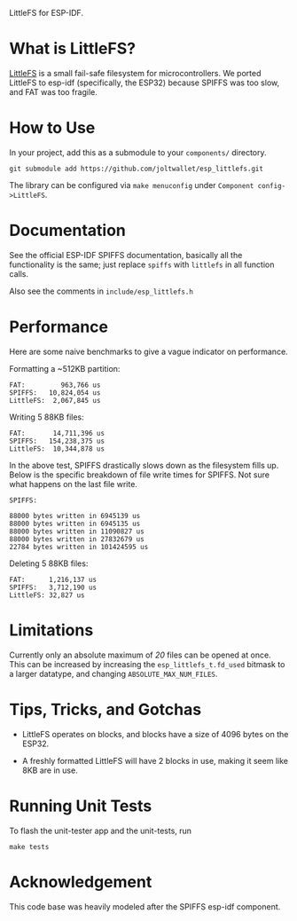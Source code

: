 LittleFS for ESP-IDF.

# What is LittleFS?

[LittleFS](https://github.com/ARMmbed/littlefs) is a small fail-safe filesystem 
for microcontrollers. We ported LittleFS to esp-idf (specifically, the ESP32) 
because SPIFFS was too slow, and FAT was too fragile.

# How to Use

In your project, add this as a submodule to your `components/` directory.

```
git submodule add https://github.com/joltwallet/esp_littlefs.git
```

The library can be configured via `make menuconfig` under `Component config->LittleFS`.

# Documentation

See the official ESP-IDF SPIFFS documentation, basically all the functionality is the 
same; just replace `spiffs` with `littlefs` in all function calls.

Also see the comments in `include/esp_littlefs.h`

# Performance

Here are some naive benchmarks to give a vague indicator on performance.

Formatting a ~512KB partition:

```
FAT:         963,766 us
SPIFFS:   10,824,054 us
LittleFS:  2,067,845 us
```

Writing 5 88KB files:

```
FAT:       14,711,396 us
SPIFFS:   154,238,375 us
LittleFS:  10,344,878 us
```

In the above test, SPIFFS drastically slows down as the filesystem fills up. Below
is the specific breakdown of file write times for SPIFFS. Not sure what happens 
on the last file write.


```
SPIFFS:

88000 bytes written in 6945139 us
88000 bytes written in 6945135 us
88000 bytes written in 11090827 us
88000 bytes written in 27832679 us
22784 bytes written in 101424595 us
```

Deleting 5 88KB files:

```
FAT:      1,216,137 us
SPIFFS:   3,712,190 us
LittleFS: 32,827 us
```


# Limitations

Currently only an absolute maximum of *20* files can be opened at once. This can be
increased by increasing the `esp_littlefs_t.fd_used` bitmask to a larger datatype, 
and changing `ABSOLUTE_MAX_NUM_FILES`. 

# Tips, Tricks, and Gotchas

* LittleFS operates on blocks, and blocks have a size of 4096 bytes on the ESP32.

* A freshly formatted LittleFS will have 2 blocks in use, making it seem like 8KB are in use.

# Running Unit Tests

To flash the unit-tester app and the unit-tests, run


```
make tests
```

# Acknowledgement

This code base was heavily modeled after the SPIFFS esp-idf component.
